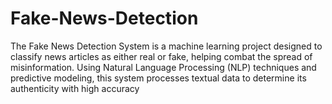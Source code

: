 # Fake-News-Detection
The Fake News Detection System is a machine learning project designed to classify news articles as either real or fake, helping combat the spread of misinformation. Using Natural Language Processing (NLP) techniques and predictive modeling, this system processes textual data to determine its authenticity with high accuracy
